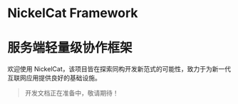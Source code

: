 # NickelCat Framework
# 服务端轻量级协作框架

欢迎使用 NickelCat，该项目皆在探索同构开发新范式的可能性，致力于为新一代互联网应用提供良好的基础设施。

> 开发文档正在准备中，敬请期待！
